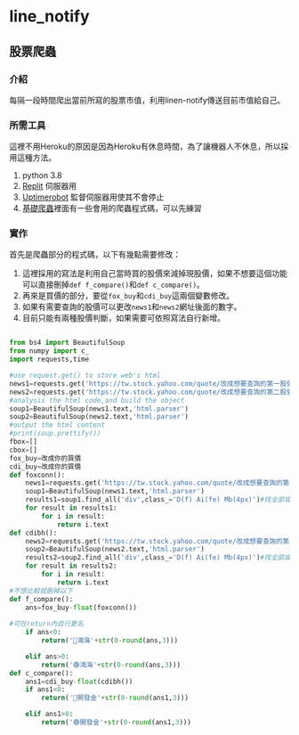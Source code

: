 # line_notify

## 股票爬蟲
### 介紹
每隔一段時間爬出當前所寫的股票市值，利用linen-notify傳送目前市值給自己。
### 所需工具
這裡不用Heroku的原因是因為Heroku有休息時間，為了讓機器人不休息，所以採用這種方法。
1. python 3.8
2. [Replit](https://replit.com/~) 伺服器用
3. [Uptimerobot](https://uptimerobot.com/dashboard#mainDashboard) 監督伺服器用使其不會停止
4. [基礎爬蟲](https://github.com/syuan0327/Web-Scrapying/blob/main/beautifulsoup/beautifulsoup.md)裡面有一些會用的爬蟲程式碼，可以先練習

### 實作
首先是爬蟲部分的程式碼，以下有幾點需要修改：
1.  這裡採用的寫法是利用自己當時買的股價來減掉現股價，如果不想要這個功能可以直接刪掉`def f_compare()`和`def c_compare()`。
2.  再來是買價的部分，要從`fox_buy`和`cdi_buy`這兩個變數修改。
3.  如果有需要查詢的股價可以更改`news1`和`news2`網址後面的數字。
4.  目前只能有兩種股價判斷，如果需要可依照寫法自行新增。
```python

from bs4 import BeautifulSoup
from numpy import c_
import requests,time

#use request.get() to store web's html
news1=requests.get('https://tw.stock.yahoo.com/quote/改成想要查詢的第一股價號碼.TW')
news2=requests.get('https://tw.stock.yahoo.com/quote/改成想要查詢的第二股價號碼.TW')
#analysis the html code,and build the object
soup1=BeautifulSoup(news1.text,'html.parser')
soup2=BeautifulSoup(news2.text,'html.parser')
#output the html content
#print(soup.prettify())
fbox=[]
cbox=[]
fox_buy=改成你的買價
cdi_buy=改成你的買價
def foxconn():
    news1=requests.get('https://tw.stock.yahoo.com/quote/改成想要查詢的第一股價號碼.TW')
    soup1=BeautifulSoup(news1.text,'html.parser')
    results1=soup1.find_all('div',class_='D(f) Ai(fe) Mb(4px)')#找全部或限制數量
    for result in results1:
        for i in result:
            return i.text
def cdibh():
    news2=requests.get('https://tw.stock.yahoo.com/quote/改成想要查詢的第二股價號碼.TW')
    soup2=BeautifulSoup(news2.text,'html.parser')
    results2=soup2.find_all('div',class_='D(f) Ai(fe) Mb(4px)')#找全部或限制數量
    for result in results2:
        for i in result:
            return i.text
#不想比較就刪掉以下
def f_compare():
    ans=fox_buy-float(foxconn())
    
#可在return內自行更名    
    if ans<0:
        return('🔴鴻海'+str(0-round(ans,3)))

    elif ans>0:
        return('🟢鴻海'+str(0-round(ans,3)))
def c_compare():
    ans1=cdi_buy-float(cdibh())
    if ans1<0:
        return('🔴開發金'+str(0-round(ans1,3)))

    elif ans1>0:
        return('🟢開發金'+str(0-round(ans1,3)))

```

